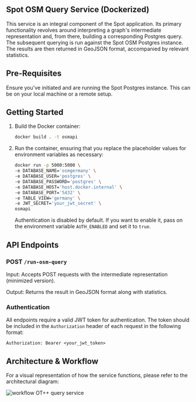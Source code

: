 ## Spot OSM Query Service (Dockerized)

This service is an integral component of the Spot application. Its primary functionality revolves around interpreting a graph's intermediate representation and, from there, building a corresponding Postgres query. The subsequent querying is run against the Spot OSM Postgres instance. The results are then returned in GeoJSON format, accompanied by relevant statistics.

## Pre-Requisites

Ensure you've initiated and are running the Spot Postgres instance. This can be on your local machine or a remote setup.

## Getting Started

1. Build the Docker container:

    ```bash
    docker build . -t osmapi
    ```

2. Run the container, ensuring that you replace the placeholder values for environment variables as necessary:

    ```bash
    docker run -p 5000:5000 \
    -e DATABASE_NAME='osmgermany' \
    -e DATABASE_USER='postgres' \
    -e DATABASE_PASSWORD='postgres' \
    -e DATABASE_HOST='host.docker.internal' \
    -e DATABASE_PORT='5432' \
    -e TABLE_VIEW='germany' \
    -e JWT_SECRET='your_jwt_secret' \
    osmapi
    ```

    Authentication is disabled by default. If you want to enable it, pass on the environment variable `AUTH_ENABLED` and set it to `true`.

## API Endpoints

### POST `/run-osm-query`

Input: Accepts POST requests with the intermediate representation (minimized version).

Output: Returns the result in GeoJSON format along with statistics.

### Authentication

All endpoints require a valid JWT token for authentication. The token should be included in the `Authorization` header of each request in the following format:

`Authorization: Bearer <your_jwt_token>`


## Architecture & Workflow

For a visual representation of how the service functions, please refer to the architectural diagram:

![workflow OT++ query service](https://github.com/dw-innovation/kid2-ot-osm-api/assets/6747121/ad5fef02-6e6c-4a0d-97c4-03dfde833122)


